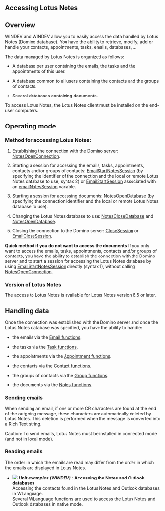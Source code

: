 
## Accessing Lotus Notes
			



<a name="NOTE1"></a>
<a name="NOTE1_1"></a>


## Overview
<a name="overview_ELTTEXTE000173"></a>
WINDEV and WINDEV allow you to easily access the data handled by Lotus Notes (Domino database). You have the ability to retrieve, modify, add or handle your contacts, appointments, tasks, emails, databases, ...

The data managed by Lotus Notes is organized as follows:

- A database per user containing the emails, the tasks and the appointments of this user.

- A database common to all users containing the contacts and the groups of contacts.

- Several databases containing documents.




To access Lotus Notes, the Lotus Notes client must be installed on the end-user computers.

<a name="NOTE2"></a>
<a name="NOTE2_1"></a>


## Operating mode
<a name="operating_mode_ELTTEXTE000197"></a>


### Method for accessing Lotus Notes:
<a name="method_for_accessing_lotus_notes_ELTPARAGRAPHE000026"></a>

1. Establishing the connection with the Domino server: [NotesOpenConnection](../WDLang3/1000005102.md).

2. Starting a session for accessing the emails, tasks, appointments, contacts and/or groups of contacts: [EmailStartNotesSession](../WDLang3/3032121.md) (by specifying the identifier of the connection and the local or remote Lotus Notes database to use, syntax 2) or [EmailStartSession](../WDLang3/3032028.md) associated with an [emailNotesSession](../WDLang3/1000018768.md) variable.

3. Starting a session for accessing documents: [NotesOpenDatabase](../WDLang3/1000005101.md) (by specifying the connection identifier and the local or remote Lotus Notes database to use).

4. Changing the Lotus Notes database to use: [NotesCloseDatabase](../WDLang3/1000005111.md) and [NotesOpenDatabase](../WDLang3/1000005101.md).

5. Closing the connection to the Domino server: [CloseSession](../WDLang3/3032124.md) or [EmailCloseSession](../WDLang3/3032006.md).




**Quick method if you do not want to access the documents**
If you only want to access the emails, tasks, appointments, contacts and/or groups of contacts, you have the ability to establish the connection with the Domino server and to start a session for accessing the Lotus Notes database by using [EmailStartNotesSession](../WDLang3/3032121.md) directly (syntax 1), without calling [NotesOpenConnection](../WDLang3/1000005102.md).
<a name="NOTE2_2"></a>


### Version of Lotus Notes
<a name="version_lotus_notes_ELTPARAGRAPHE000074"></a>

The access to Lotus Notes is available for Lotus Notes version 6.5 or later.

<a name="NOTE3"></a>
<a name="NOTE3_1"></a>


## Handling data
<a name="handling_data_ELTTEXTE000227"></a>
Once the connection was established with the Domino server and once the Lotus Notes database was specified, you have the ability to handle:

- the emails via the [Email functions](../WDLang3/3032034.md).

- the tasks via the [Task functions](../WDLang3/1000012009.md).

- the appointments via the [Appointment functions](../WDLang3/1000011009.md).

- the contacts via the [Contact functions](../WDLang3/1000006110.md).

- the groups of contacts via the [Group functions](../WDLang3/1000008119.md).

- the documents via the [Notes functions](../WDLang3/1000005117.md).



<a name="NOTE3_2"></a>


### Sending emails
<a name="sending_emails_ELTPARAGRAPHE000113"></a>

When sending an email, if one or more CR characters are found at the end of the outgoing message, these characters are automatically deleted by Lotus Notes. This deletion is performed when the message is converted into a Rich Text string.

Caution: To send emails, Lotus Notes must be installed in connected mode (and not in local mode).
<a name="NOTE3_3"></a>


### Reading emails
<a name="reading_emails_ELTPARAGRAPHE000122"></a>

The order in which the emails are read may differ from the order in which the emails are displayed in Lotus Notes.


- ![](https://doc.pcsoft.fr/en-US/images/image.awp?langid=3&name=AccessingtheNotesandOutlookdatabases.gif) ***Unit examples (WINDEV)*** : **Accessing the Notes and Outlook databases** <br>Accessing the contacts found in the Lotus Notes and Outlook databases in WLanguage.<br>Several WLanguage functions are used to access the Lotus Notes and Outlook databases in native mode.


